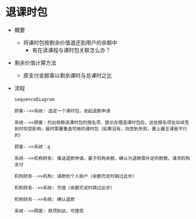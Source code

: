 # 退课时包

* 概要
	* 将课时包按剩余价值退还到用户的余额中
		* 有在读课程与课时包关联怎么办？

* 剩余价值计算方法
	* 原支付金额乘以剩余课时与总课时之比

* 流程
	```mermaid
	sequenceDiagram

	顾客-->>系统: 选定一个课时包，发起退款申请

	系统-->>顾客：列出依赖该课时包的报名项，提示办理退课时包后，这些报名项在后续签到时将受影响，届时需要重选可用的课时包（如果没有，则签到失败，要上霸王课是不行的）

	顾客-->>系统：q

	系统-->>机构财务: 推送退款申请，基于机构余额，确认为退款需补足的款额，请求机构支付

	机构财务-->>机构: 请款到个人账户（余额充足时跳过此步）
	
	机构财务-->>系统: 充值（余额充足时跳过此步）
	
	机构财务-->>系统: 确认退款

	系统-->>顾客: 款项到达，可提现
	```
<!--stackedit_data:
eyJoaXN0b3J5IjpbLTIwODU1MjYzMSwtNzMyMTYxODEzLDgzMj
U2NTY2MywtMTIwMDU1MDA3NiwtODM5MjU0MDc2LC0xODIxNDU3
NzI4LC0xMDM0MjYxMDA0LDczNzU3MjMxN119
-->